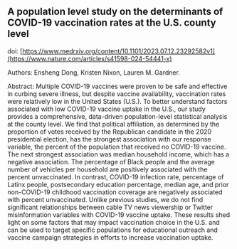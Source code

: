 ## A population level study on the determinants of COVID-19 vaccination rates at the U.S. county level

doi: [https://www.medrxiv.org/content/10.1101/2023.07.12.23292582v1](https://www.nature.com/articles/s41598-024-54441-x)

Authors: Ensheng Dong, Kristen Nixon, Lauren M. Gardner.

Abstract: Multiple COVID-19 vaccines were proven to be safe and effective in curbing severe illness, but despite vaccine availability, vaccination rates were relatively low in the United States (U.S.). To better understand factors associated with low COVID-19 vaccine uptake in the U.S., our study provides a comprehensive, data-driven population-level statistical analysis at the county level. We find that political affiliation, as determined by the proportion of votes received by the Republican candidate in the 2020 presidential election, has the strongest association with our response variable, the percent of the population that received no COVID-19 vaccine. The next strongest association was median household income, which has a negative association. The percentage of Black people and the average number of vehicles per household are positively associated with the percent unvaccinated. In contrast, COVID-19 infection rate, percentage of Latinx people, postsecondary education percentage, median age, and prior non-COVID-19 childhood vaccination coverage are negatively associated with percent unvaccinated. Unlike previous studies, we do not find significant relationships between cable TV news viewership or Twitter misinformation variables with COVID-19 vaccine uptake. These results shed light on some factors that may impact vaccination choice in the U.S. and can be used to target specific populations for educational outreach and vaccine campaign strategies in efforts to increase vaccination uptake.
